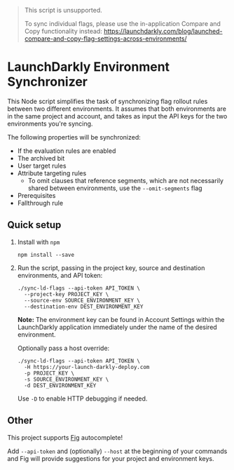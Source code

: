 > This script is unsupported. 
>
> To sync individual flags, please use the in-application Compare and Copy functionality instead:
> https://launchdarkly.com/blog/launched-compare-and-copy-flag-settings-across-environments/

# LaunchDarkly Environment Synchronizer

This Node script simplifies the task of synchronizing flag rollout rules between two different environments. 
It assumes that both environments are in the same project and account, and takes as input the API keys for 
the two environments you're syncing.

The following properties will be synchronized:

* If the evaluation rules are enabled
* The archived bit
* User target rules
* Attribute targeting rules
  * To omit clauses that reference segments, which are not necessarily shared between environments, use the `--omit-segments` flag
* Prerequisites
* Fallthrough rule

## Quick setup

1. Install with `npm`

   ```
   npm install --save
   ```

2. Run the script, passing in the project key, source and destination environments, and API token:

   ```
   ./sync-ld-flags --api-token API_TOKEN \
     --project-key PROJECT_KEY \
     --source-env SOURCE_ENVIRONMENT_KEY \
     --destination-env DEST_ENVIRONMENT_KEY
   ```

   **Note:** The environment key can be found in Account Settings within the LaunchDarkly application immediately under the name of the desired environment.
   
   Optionally pass a host override:

   ```
   ./sync-ld-flags --api-token API_TOKEN \
     -H https://your-launch-darkly-deploy.com
     -p PROJECT_KEY \
     -s SOURCE_ENVIRONMENT_KEY \
     -d DEST_ENVIRONMENT_KEY
   ```

   Use `-D` to enable HTTP debugging if needed.

## Other

This project supports [Fig](https://fig.io/) autocomplete!

Add `--api-token` and (optionally) `--host` at the beginning of your commands and Fig will provide suggestions for your project and environment keys.